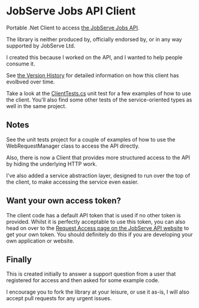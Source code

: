 JobServe Jobs API Client
===================

Portable .Net Client to access [the JobServe Jobs API](http://services.jobserve.com).

The library is neither produced by, officially endorsed by, or in any way supported by JobServe Ltd.

I created this because I worked on the API, and I wanted to help people consume it.

See [the Version History](VersionHistory.md) for detailed information on how this client has evolbved over time.

Take a look at the [ClientTests.cs](JobServe.API.Client.Tests/ClientTests.cs) unit test for a few examples of how to use the client.  You'll also find some other tests of the service-oriented types as well in the same project.


Notes
-

See the unit tests project for a couple of examples of how to use the WebRequestManager class to access the API directly.

Also, there is now a Client that provides more structured access to the API by hiding the underlying HTTP work.

I've also added a service abstraction layer, designed to run over the top of the client, to make accessing the service even easier.

Want your own access token?
-

The client code has a default API token that is used if no other token is provided.  Whilst it is perfectly acceptable
to use this token, you can also head on over to the [Request Access page on the JobServe API website](https://services.jobserve.com/Developers/register)
to get your own token.  You should definitely do this if you are developing your own application or website.

Finally
-

This is created initially to answer a support question from a user that registered for access and then asked for some example code.

I encourage you to fork the library at your leisure, or use it as-is, I will also accept pull requests for any urgent issues.

